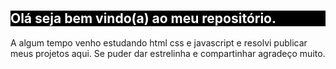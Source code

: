 # <h2 style = "background-color: black; color: white">Olá seja bem vindo(a) ao meu repositório.</h2>

 <p>A algum tempo venho estudando html css e javascript e resolvi publicar meus projetos aqui. Se puder dar estrelinha e compartinhar agradeço muito.</p>
 




